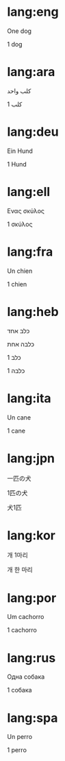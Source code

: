 # lang:eng

One dog

1 dog

# lang:ara

كلب واحد

1 كلب

# lang:deu

Ein Hund

1 Hund

# lang:ell

Ενας σκύλος

1 σκύλος

# lang:fra

Un chien

1 chien

# lang:heb

כלב אחד

כלבה אחת

כלב 1

כלבה 1

# lang:ita

Un cane

1 cane

# lang:jpn

一匹の犬

1匹の犬

犬1匹

# lang:kor

개 1마리

개 한 마리

# lang:por

Um cachorro

1 cachorro

# lang:rus

Одна собака

1 собака

# lang:spa

Un perro

1 perro